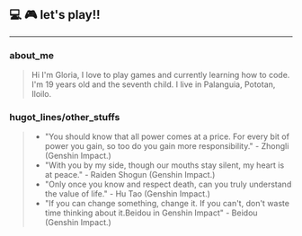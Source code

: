 ## :computer: :video_game: let's play!!
***
### about_me
> Hi I'm Gloria, I love to play games and currently learning how to code. I'm 19 years old and the seventh child. I live in Palanguia, Pototan, Iloilo.

### hugot_lines/other_stuffs
> - "You should know that all power comes at a price. For every bit of power you gain, so too do you gain more responsibility." - Zhongli (Genshin Impact.)
> - "With you by my side, though our mouths stay silent, my heart is at peace." - Raiden Shogun (Genshin Impact.)
> - "Only once you know and respect death, can you truly understand the value of life." - Hu Tao (Genshin Impact.)
> - "If you can change something, change it. If you can't, don't waste time thinking about it.Beidou in Genshin Impact" - Beidou (Genshin Impact.)
